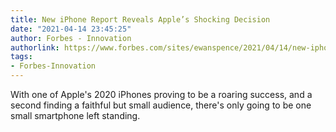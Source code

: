 ```yaml
---
title: New iPhone Report Reveals Apple’s Shocking Decision
date: "2021-04-14 23:45:25"
author: Forbes - Innovation
authorlink: https://www.forbes.com/sites/ewanspence/2021/04/14/new-iphone-leak-reveals-apples-shocking-decision/
tags:
- Forbes-Innovation
---
```

With one of Apple's 2020 iPhones proving to be a roaring success, and a second finding a faithful but small audience, there's only going to be one small smartphone left standing.